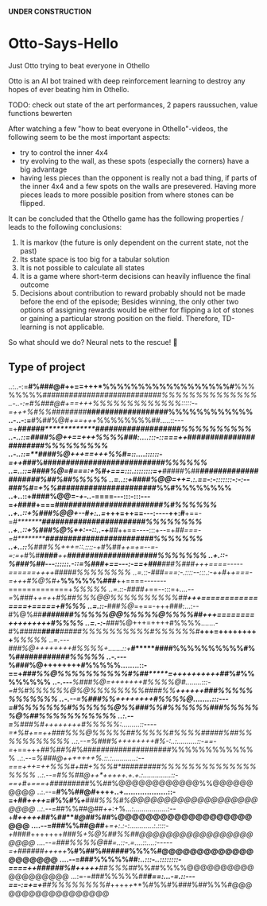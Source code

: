 **UNDER CONSTRUCTION**

# Otto-Says-Hello

Just Otto trying to beat everyone in Othello


Otto is an AI bot trained with deep reinforcement learning to destroy any hopes of ever beating him in Othello. 


TODO: check out state of the art performances, 2 papers raussuchen, value functions bewerten


After watching a few "how to beat everyone in Othello"-videos, the following seem to be the most important aspects:


* try to control the inner 4x4
* try evolving to the wall, as these spots (especially the corners) have a big advantage
* having less pieces than the opponent is really not a bad thing, if parts of the inner 4x4 and a few spots on the walls are presevered. Having more pieces leads to more possible position from where stones can be flipped.


It can be concluded that the Othello game has the following properties / leads to the following conclusions:
1. It is markov (the future is only dependent on the current state, not the past)
2. Its state space is too big for a tabular solution
3. It is not possible to calculate all states
4. It is a game where short-term decisions can heavily influence the final outcome
5. Decisions about contribution to reward probably should not be made before the end of the episode; Besides winning, the only other two options of assigning rewards would be either for flipping a lot of stones or gaining a particular strong position on the field. Therefore, TD-learning is not applicable.

So what should we do? Neural nets to the rescue! :rocket:

## Type of project

..:..-:=**#%###@#++==+++*%%%%%%%%%%%%%%%%%%#**%%%%%%%%#######*##***#########*#########%%%%%%%%%%%%%%
..-..-:=**#%###@#*+==+++*%%%%%%%%%%%%%:::::--=++*+%#%%#######*#*****#**#################%%%%%%%%%%%%
..-..-:=**#%##%@#*+==+++*%%%%%%%%##.....::---=+*****######*************###################%%%%%%%%%%
..-..::=**####%@*++==+++*%%%%#*##:....:::-::===++******###*************####################%%%%%%%%%
..-..::=**####%@+++==+++*%%#***=::....::::::-=++***###%###************########################%%%%%%
..=..::=**####%@*=#===:+*%#+===:::.::::::::=+***###*##%##************####################%##%##%%%%%
..=..::+**####%@@=++=.:.***==-:-:::::::-:-:--##*#%#*=+%%#***********#####################%%#%%%%%%%%
..+..::+**####%@@=-*+-..-*====---:::-:::---=*+*####+===*#************#######################%#%%%%%%
..+..::+**%###%@@+--#+:..=*+++=++==---:----++:**#**+==-=*#***********#######################%%%%%%%%
..+..::+**%###%@%++:--::..-+**##*++==----:::+--=+*##===-=#***********########################%%%%%%%
..+..::***%###%%+++=::.::::-+*#%##*++=+=--=-=:=+*#%#**####***++**********####################%%%%%%%
..+.::-***%###%##---::::::.-::=*%###+==---:-==+*###***###%###***+++====-----======++++*#####%%%%%%%%
..=.::-***###*===:-.::::--:::.:-++#*+*+===-=+++#%@%#+***%%%%%%###**++====-------=============+*%%%%%
..=.::-***###*#+*==--:::=+*....--=*%###+*+=+*+*#%##%%%@@%%%%%%%%%%##**+++================+=====+#%%%
..=.::-***###*%@*=+==-+++###:...:--#%@%##****#####**##%%%%%@@%%%%%@%%%%##**+++========+++++++++#%%%%
..=.-:-***###*%@+++=++++#%%%%.......-#%#####**####***#####%%%%%%%%%%#%%%%%%#***+++=+++++++++***%%%%%
..=.---***###*%@++++++++#%%%%+.......::+*******#*****####%%%%%%%%%%#%%##########*************##%%%%%
..-.---***%###%@++++++++#%%%%%........::-==+*******###%%@%%%%%%%%%%#%##*****=++++++++++*##%#%%%%%%%%
..-.---***%###%@=+++++++#%%%%@#........:::-=#%#%%%%%%@%@%%%%%%%%####%%*****++++++****###%%%%%%%%%%%%
..-.--=***%###%%++++++++#%%%%@*........:::---=#%%%%%%%#%%%%%%@%%###%%#%%%%%%###%%%%%%@%##%%%%%%%%%%%
..:.--=***%###%#++++++++#%%%%%:.........::----=*%#+==++###%%%@%%%%%#**#%%%%%#%%%%#####%##%%%%%%%%%%%
..:.--=***%###%*++++++++#%-:..:..........::-==-=*+==+++*##%##%#*%####*#*###############%%%%%%%%%%%%%
..:.--=***%###@*++*+++++%.::.:............:--===+**++=++%%%#*+*##*+*%%%#*#########%%%%%%%%%%%%%%%%%%
..:.--=**#%%##@++*+++++.+.+.:..............::-==+**#+===+#####***#*##*#%%##%@@@@@@@@@@@@%%@@@@@@@@@@
..:.--=**#%%##@*#*++++..+...................::-=+*##++++=*#%%#%*+***##*#%%%#%@@@@@@@@@@@@@@@@@@@@@@@
..:.--=*##%%##@##*++*:+%...:.................:--+**#*+++++*##%*##****#@##%##*%@@@@@@@@@@@@@@@@@@@@@@
....--=###%%##@##**+*=+:.:-:............:.::::-+*####+++++++***###%*+*%@%##%%##@@@@@@@@@@@@@@@@@@@@@
....--=###%%%%@##****=..::-.=....::....:-----=+*######*+++++***%#%##%######%%%%#@@@@@@@@@@@@@@@@@@@@
....--=###%%%%%##*****:..:::-..::::::::-====++*######%#*+++++***#*#%%%##*%%##%%%%@@@@@@@@@@@@@@@@@@@
...:=-=###%%%%%##***#==:...-=.::---==-:=+=+**##%%%%%%%%#*++++*+***%#%%#%###%##%%%#@@@@@@@@@@@@@@@@@@

